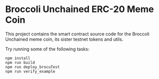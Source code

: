 # Broccoli Unchained ERC-20 Meme Coin

This project contains the smart contract source code for the Broccoli Unchained meme coin, its sister testnet tokens and utils.

Try running some of the following tasks:

```shell
npm install
npm run build
npm run deploy_brocuTest
npm run verify_example
```
